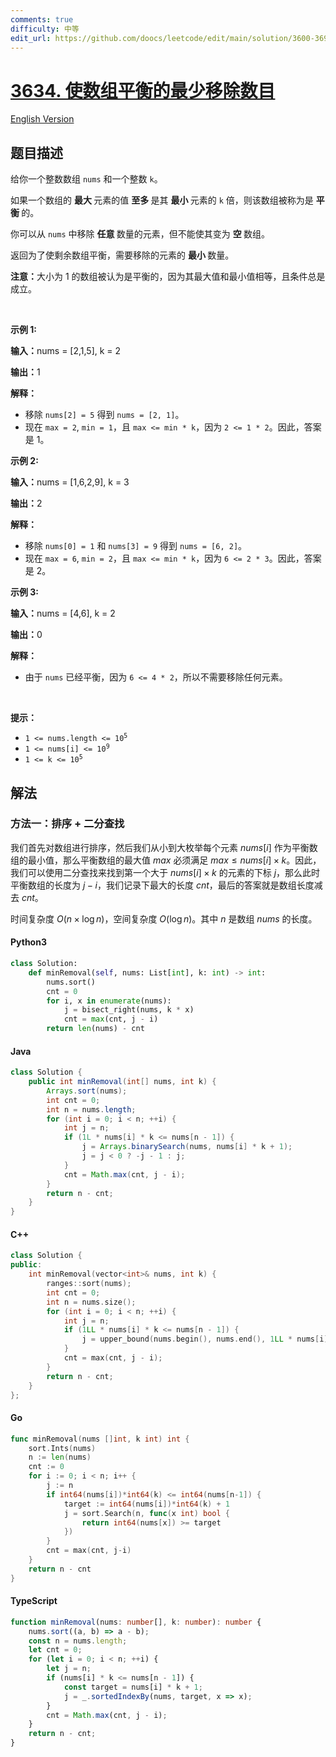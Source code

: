 ```yaml
---
comments: true
difficulty: 中等
edit_url: https://github.com/doocs/leetcode/edit/main/solution/3600-3699/3634.Minimum%20Removals%20to%20Balance%20Array/README.md
---
```


<!-- problem:start -->

# [3634. 使数组平衡的最少移除数目](https://leetcode.cn/problems/minimum-removals-to-balance-array)

[English Version](/solution/3600-3699/3634.Minimum%20Removals%20to%20Balance%20Array/README_EN.md)

## 题目描述

<!-- description:start -->

<p>给你一个整数数组 <code>nums</code> 和一个整数 <code>k</code>。</p>

<p>如果一个数组的&nbsp;<strong>最大&nbsp;</strong>元素的值&nbsp;<strong>至多&nbsp;</strong>是其&nbsp;<strong>最小&nbsp;</strong>元素的 <code>k</code> 倍，则该数组被称为是&nbsp;<strong>平衡&nbsp;</strong>的。</p>

<p>你可以从 <code>nums</code> 中移除&nbsp;<strong>任意&nbsp;</strong>数量的元素，但不能使其变为&nbsp;<strong>空&nbsp;</strong>数组。</p>

<p>返回为了使剩余数组平衡，需要移除的元素的&nbsp;<strong>最小&nbsp;</strong>数量。</p>

<p><strong>注意：</strong>大小为 1 的数组被认为是平衡的，因为其最大值和最小值相等，且条件总是成立。</p>

<p>&nbsp;</p>

<p><strong class="example">示例 1:</strong></p>

<div class="example-block">
<p><strong>输入：</strong><span class="example-io">nums = [2,1,5], k = 2</span></p>

<p><strong>输出：</strong><span class="example-io">1</span></p>

<p><strong>解释：</strong></p>

<ul>
	<li>移除 <code>nums[2] = 5</code> 得到 <code>nums = [2, 1]</code>。</li>
	<li>现在 <code>max = 2</code>, <code>min = 1</code>，且 <code>max &lt;= min * k</code>，因为 <code>2 &lt;= 1 * 2</code>。因此，答案是 1。</li>
</ul>
</div>

<p><strong class="example">示例 2:</strong></p>

<div class="example-block">
<p><strong>输入：</strong><span class="example-io">nums = [1,6,2,9], k = 3</span></p>

<p><strong>输出：</strong><span class="example-io">2</span></p>

<p><strong>解释：</strong></p>

<ul>
	<li>移除 <code>nums[0] = 1</code> 和 <code>nums[3] = 9</code> 得到 <code>nums = [6, 2]</code>。</li>
	<li>现在 <code>max = 6</code>, <code>min = 2</code>，且 <code>max &lt;= min * k</code>，因为 <code>6 &lt;= 2 * 3</code>。因此，答案是 2。</li>
</ul>
</div>

<p><strong class="example">示例 3:</strong></p>

<div class="example-block">
<p><strong>输入：</strong><span class="example-io">nums = [4,6], k = 2</span></p>

<p><strong>输出：</strong><span class="example-io">0</span></p>

<p><strong>解释：</strong></p>

<ul>
	<li>由于 <code>nums</code> 已经平衡，因为 <code>6 &lt;= 4 * 2</code>，所以不需要移除任何元素。</li>
</ul>
</div>

<p>&nbsp;</p>

<p><strong>提示：</strong></p>

<ul>
	<li><code>1 &lt;= nums.length &lt;= 10<sup>5</sup></code></li>
	<li><code>1 &lt;= nums[i] &lt;= 10<sup>9</sup></code></li>
	<li><code>1 &lt;= k &lt;= 10<sup>5</sup></code></li>
</ul>

<!-- description:end -->

## 解法

<!-- solution:start -->

### 方法一：排序 + 二分查找

我们首先对数组进行排序，然后我们从小到大枚举每个元素 $\textit{nums}[i]$ 作为平衡数组的最小值，那么平衡数组的最大值 $\textit{max}$ 必须满足 $\textit{max} \leq \textit{nums}[i] \times k$。因此，我们可以使用二分查找来找到第一个大于 $\textit{nums}[i] \times k$ 的元素的下标 $j$，那么此时平衡数组的长度为 $j - i$，我们记录下最大的长度 $\textit{cnt}$，最后的答案就是数组长度减去 $\textit{cnt}$。

时间复杂度 $O(n \times \log n)$，空间复杂度 $O(\log n)$。其中 $n$ 是数组 $\textit{nums}$ 的长度。

<!-- tabs:start -->

#### Python3

```python
class Solution:
    def minRemoval(self, nums: List[int], k: int) -> int:
        nums.sort()
        cnt = 0
        for i, x in enumerate(nums):
            j = bisect_right(nums, k * x)
            cnt = max(cnt, j - i)
        return len(nums) - cnt
```

#### Java

```java
class Solution {
    public int minRemoval(int[] nums, int k) {
        Arrays.sort(nums);
        int cnt = 0;
        int n = nums.length;
        for (int i = 0; i < n; ++i) {
            int j = n;
            if (1L * nums[i] * k <= nums[n - 1]) {
                j = Arrays.binarySearch(nums, nums[i] * k + 1);
                j = j < 0 ? -j - 1 : j;
            }
            cnt = Math.max(cnt, j - i);
        }
        return n - cnt;
    }
}
```

#### C++

```cpp
class Solution {
public:
    int minRemoval(vector<int>& nums, int k) {
        ranges::sort(nums);
        int cnt = 0;
        int n = nums.size();
        for (int i = 0; i < n; ++i) {
            int j = n;
            if (1LL * nums[i] * k <= nums[n - 1]) {
                j = upper_bound(nums.begin(), nums.end(), 1LL * nums[i] * k) - nums.begin();
            }
            cnt = max(cnt, j - i);
        }
        return n - cnt;
    }
};
```

#### Go

```go
func minRemoval(nums []int, k int) int {
	sort.Ints(nums)
	n := len(nums)
	cnt := 0
	for i := 0; i < n; i++ {
		j := n
		if int64(nums[i])*int64(k) <= int64(nums[n-1]) {
			target := int64(nums[i])*int64(k) + 1
			j = sort.Search(n, func(x int) bool {
				return int64(nums[x]) >= target
			})
		}
		cnt = max(cnt, j-i)
	}
	return n - cnt
}
```

#### TypeScript

```ts
function minRemoval(nums: number[], k: number): number {
    nums.sort((a, b) => a - b);
    const n = nums.length;
    let cnt = 0;
    for (let i = 0; i < n; ++i) {
        let j = n;
        if (nums[i] * k <= nums[n - 1]) {
            const target = nums[i] * k + 1;
            j = _.sortedIndexBy(nums, target, x => x);
        }
        cnt = Math.max(cnt, j - i);
    }
    return n - cnt;
}
```

<!-- tabs:end -->

<!-- solution:end -->

<!-- problem:end -->
